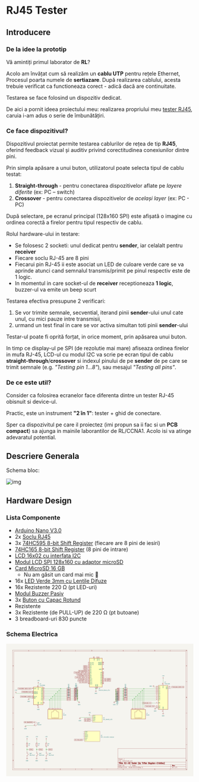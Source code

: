 # RJ45 Tester

## Introducere

### De la idee la prototip

Vă amintiți primul laborator de **RL**?

Acolo am învățat cum să realizăm un **cablu UTP** pentru rețele Ethernet,
Procesul poarta numele de **sertiazare**.
După realizarea cablului, acesta trebuie verificat ca functioneaza corect - adică dacă are continuitate.

Testarea se face folosind un dispozitiv dedicat.

De aici a pornit ideea proiectului meu: realizarea propriului meu [tester RJ45](https://www.optimusdigital.ro/ro/aparate-de-masura/4962-tester-rj45-rj11.html?search_query=rj45&results=22),
caruia i-am adus o serie de îmbunătățiri.

### Ce face dispozitivul?

Dispozitivul proiectat permite testarea cablurilor de rețea de tip **RJ45**,
oferind feedback vizual și auditiv privind corectitudinea conexiunilor dintre pini.

Prin simpla apăsare a unui buton, utilizatorul poate selecta tipul de cablu testat:
1. **Straight-through** - pentru conectarea dispozitivelor aflate pe *layere diferite* (ex: PC – switch)
2. **Crossover** - pentru conectarea dispozitivelor de *același layer* (ex: PC - PC)

După selectare, pe ecranul principal (128x160 SPI) este afișată o imagine cu ordinea corectă a firelor pentru tipul respectiv de cablu.



Rolul hardware-ului in testare:
- Se folosesc 2 socketi: unul dedicat pentru **sender**, iar celalalt pentru **receiver**
-  Fiecare soclu RJ-45 are 8 pini
- Fiecarui pin RJ-45 ii este asociat un LED de culoare verde care se va aprinde
    atunci cand semnalul transmis/primit pe pinul respectiv este de 1 logic.
- In momentul in care socket-ul de **receiver** receptioneaza **1 logic**, buzzer-ul va emite un beep scurt


Testarea efectiva presupune 2 verificari:
1. Se vor trimite semnale, secvential, iterand pinii **sender**-ului unul cate unul, cu mici pauze intre transmisii,
2. urmand un test final in care se vor activa simultan toti pinii **sender**-ului



Testar-ul poate fi oprită forțat, in orice moment,  prin apăsarea unui buton.

In timp ce display-ul pe SPI (de rezolutie mai mare)
afiseaza ordinea firelor in mufa RJ-45,
LCD-ul cu modul I2C va scrie pe ecran tipul de cablu **straight-through**/**crossover**
si indexul pinului de pe **sender** de pe care se trimit semnale
(e.g. *"Testing pin 1...8"*), sau mesajul *"Testing all pins"*.


### De ce este util?

Consider ca folosirea ecranelor face diferenta dintre un tester RJ-45 obisnuit
si device-ul.

Practic, este un instrument **"2 în 1"**: tester + ghid de conectare.

Sper ca dispozivitul pe care il proiectez
(imi propun sa ii fac si un **PCB compact**)
sa ajunga in mainile laborantilor de RL/CCNA1.
Acolo isi va atinge adevaratul potential.






## Descriere Generala


Schema bloc:

![img](./images/rj45-tester-schema-bloc.png)



## Hardware Design


### Lista Componente

- [Arduino Nano V3.0](https://www.emag.ro/placa-de-dezvoltare-nano-v3-0-atmega328p-ch340-cu-cablu-usb-1414dr/pd/DTDC88YBM/?ref=history-shopping_415312802_171246_1)
- 2x [Soclu RJ45](https://ardushop.ro/ro/fire-si-conectori/1000-soclu-rj45-6427854013521.html)
- 3x [74HC595 8-bit Shift Register](https://ardushop.ro/ro/circuite-integrate/1657-ic-shift-register-sn74hc595n-74hc595-6427854024978.html) (fiecare are 8 pini de iesiri)
- [74HC165 8-bit Shift Register](https://ardushop.ro/ro/electronica/683-74hc165-8-bit-shift-register-6427854008602.html) (8 pini de intrare)
- [LCD 16x02 cu interfata I2C](https://www.optimusdigital.ro/ro/optoelectronice-lcd-uri/2894-lcd-cu-interfata-i2c-si-backlight-albastru.html?search_query=0104110000003584&results=1)
- [Modul LCD SPI 128x160 cu adaptor microSD](https://ardushop.ro/ro/electronica/2124-modul-lcd-spi-128x160-6427854032546.html)
- [Card MicroSD 16 GB](https://www.optimusdigital.ro/ro/memorii/8678-card-microsd-original-de-16-gb-cu-noobs-compatibil-cu-raspberry-pi-4-model-b-varianta-bulk.html)
    - Nu am găsit un card mai mic 🙁
- 16x [LED Verde 3mm cu Lentile Difuze](https://www.optimusdigital.ro/ro/optoelectronice-led-uri/697-led-verde-de-3-mm-cu-lentile-difuze.html?search_query=0104210000006209&results=1)
- 16x Rezistente 220 Ω (pt LED-uri)
- [Modul Buzzer Pasiv](https://www.optimusdigital.ro/ro/componente-electronice/12598-modul-buzzer-pasiv.html?search_query=0104110000082985&results=1)
- 3x [Buton cu Capac Rotund](https://www.optimusdigital.ro/ro/butoane-i-comutatoare/1115-buton-cu-capac-rotund-alb.html?search_query=buton+cu+capac&results=29)
- Rezistente
- 3x Rezistente (de PULL-UP) de 220 Ω (pt butoane)
- 3 breadboard-uri 830 puncte



### Schema Electrica


![img](./images/rj45-schematics.jpg)

